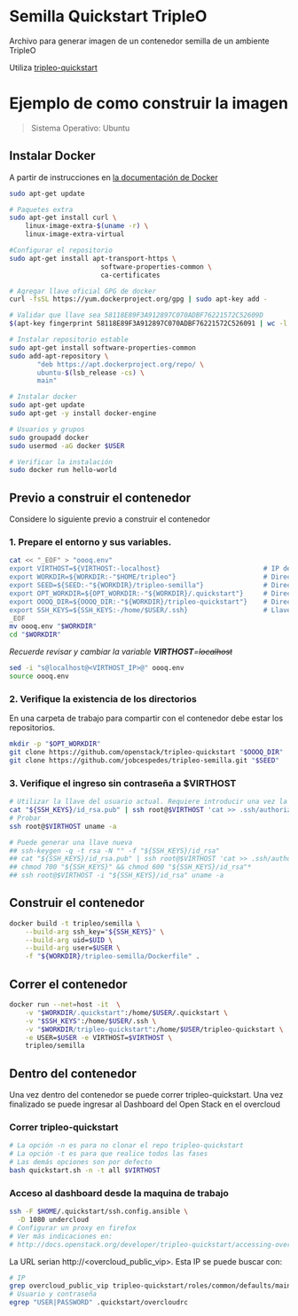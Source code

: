 # Semilla Quickstart TripleO
Archivo para generar imagen de un contenedor semilla de un ambiente TripleO

Utiliza [tripleo-quickstart](https://github.com/openstack/tripleo-quickstart)

# Ejemplo de como construir la imagen
> Sistema Operativo: Ubuntu

## Instalar Docker
A partir de instrucciones en [la documentación de Docker](https://docs.docker.com/engine/installation/linux/ubuntu/)
``` bash
sudo apt-get update

# Paquetes extra
sudo apt-get install curl \
    linux-image-extra-$(uname -r) \
    linux-image-extra-virtual

#Configurar el repositorio
sudo apt-get install apt-transport-https \
                       software-properties-common \
                       ca-certificates

# Agregar llave oficial GPG de docker
curl -fsSL https://yum.dockerproject.org/gpg | sudo apt-key add -

# Validar que llave sea 58118E89F3A912897C070ADBF76221572C52609D
$(apt-key fingerprint 58118E89F3A912897C070ADBF76221572C526091 | wc -l | grep -qv 0) && echo Verificado || echo "Error de verificacion"

# Instalar repositorio estable
sudo apt-get install software-properties-common
sudo add-apt-repository \
       "deb https://apt.dockerproject.org/repo/ \
       ubuntu-$(lsb_release -cs) \
       main"

# Instalar docker
sudo apt-get update
sudo apt-get -y install docker-engine

# Usuarios y grupos
sudo groupadd docker
sudo usermod -aG docker $USER

# Verificar la instalación
sudo docker run hello-world
```
## Previo a construir el contenedor
Considere lo siguiente previo a construir el contenedor

### 1. Prepare el entorno y sus variables.

``` bash
cat << "_EOF" > "oooq.env"
export VIRTHOST=${VIRTHOST:-localhost}                          # IP de la maqina física para generar ambiente virtual
export WORKDIR=${WORKDIR:-"$HOME/tripleo"}                      # Directorio de trabajo
export SEED=${SEED:-"${WORKDIR}/tripleo-semilla"}               # Directorio de este repo
export OPT_WORKDIR=${OPT_WORKDIR:-"${WORKDIR}/.quickstart"}     # Directorio de despliegue de oooq
export OOOQ_DIR=${OOOQ_DIR:-"${WORKDIR}/tripleo-quickstart"}    # Directorio del repo de oooq
export SSH_KEYS=${SSH_KEYS:-/home/$USER/.ssh}                   # Llave ssh para autenticación sin contraseña
_EOF
mv oooq.env "$WORKDIR"
cd "$WORKDIR"
```
*Recuerde revisar y cambiar la variable **VIRTHOST**=~~localhost~~*
``` bash
sed -i "s@localhost@<VIRTHOST_IP>@" oooq.env
source oooq.env
```
### 2. Verifique la existencia de los directorios
En una carpeta de trabajo para compartir con el contenedor debe estar los repositorios.
``` bash
mkdir -p "$OPT_WORKDIR"
git clone https://github.com/openstack/tripleo-quickstart "$OOOQ_DIR"
git clone https://github.com/jobcespedes/tripleo-semilla.git "$SEED"
```
### 3. Verifique el ingreso sin contraseña a $VIRTHOST
``` bash
# Utilizar la llave del usuario actual. Requiere introducir una vez la contraseña.
cat "${SSH_KEYS}/id_rsa.pub" | ssh root@$VIRTHOST 'cat >> .ssh/authorized_keys'
# Probar
ssh root@$VIRTHOST uname -a

# Puede generar una llave nueva
## ssh-keygen -q -t rsa -N "" -f "${SSH_KEYS}/id_rsa"
## cat "${SSH_KEYS}/id_rsa.pub" | ssh root@$VIRTHOST 'cat >> .ssh/authorized_keys'
## chmod 700 "${SSH_KEYS}" && chmod 600 "${SSH_KEYS}/id_rsa"*
## ssh root@$VIRTHOST -i "${SSH_KEYS}/id_rsa" uname -a
```
## Construir el contenedor
``` bash
docker build -t tripleo/semilla \
    --build-arg ssh_key="${SSH_KEYS}" \
    --build-arg uid=$UID \
    --build-arg user=$USER \
    -f "${WORKDIR}/tripleo-semilla/Dockerfile" .
```
## Correr el contenedor
``` bash
docker run --net=host -it  \
    -v "$WORKDIR/.quickstart":/home/$USER/.quickstart \
    -v "$SSH_KEYS":/home/$USER/.ssh \
    -v "$WORKDIR/tripleo-quickstart":/home/$USER/tripleo-quickstart \
    -e USER=$USER -e VIRTHOST=$VIRTHOST \
    tripleo/semilla
```
## Dentro del contenedor
Una vez dentro del contenedor se puede correr tripleo-quickstart. Una vez finalizado se puede ingresar al Dashboard del Open Stack en el overcloud
### Correr tripleo-quickstart
``` bash
# La opción -n es para no clonar el repo tripleo-quickstart
# La opción -t es para que realice todos las fases
# Las demás opciones son por defecto
bash quickstart.sh -n -t all $VIRTHOST
```
### Acceso al dashboard desde la maquina de trabajo
``` bash
ssh -F $HOME/.quickstart/ssh.config.ansible \
  -D 1080 undercloud
# Configurar un proxy en firefox
# Ver más indicaciones en:
# http://docs.openstack.org/developer/tripleo-quickstart/accessing-overcloud.html#using-firefox
```
La URL serian http://\<overcloud\_public\_vip\>. Esta IP se puede buscar con:
``` bash
# IP
grep overcloud_public_vip tripleo-quickstart/roles/common/defaults/main.yml
# Usuario y contraseña
egrep "USER|PASSWORD" .quickstart/overcloudrc
```
